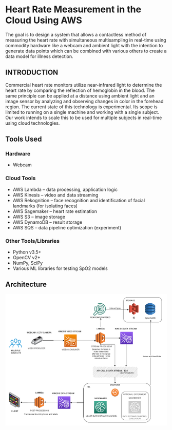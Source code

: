 # Heart Rate Measurement in the Cloud Using AWS

The goal is to design a system that allows a contactless method of measuring the heart rate with
simultaneous multisampling in real-time using commodity hardware like a webcam and ambient light
with the intention to generate data points which can be combined with various others to create a data
model for illness detection.

## INTRODUCTION

Commercial heart rate monitors utilize near-infrared light to determine the heart rate by comparing the
reflection of hemoglobin in the blood. The same principle can be applied at a distance using ambient light and
an image sensor by analyzing and observing changes in color in the forehead region. The current state of this
technology is experimental. Its scope is limited to running on a single machine and working with a single
subject. Our work intends to scale this to be used for multiple subjects in real-time using cloud technologies.

## Tools Used

### Hardware

- Webcam

### Cloud Tools

- AWS Lambda – data processing, application logic
- AWS Kinesis – video and data streaming
- AWS Rekognition – face recognition and identification of facial landmarks (for isolating faces)
- AWS Sagemaker – heart rate estimation
- AWS S3 – image storage
- AWS DynamoDB – result storage
- AWS SQS – data pipeline optimization (experiment)

### Other Tools/Libraries

- Python v3.5+
- OpenCV v2+
- NumPy, SciPy
- Various ML libraries for testing SpO2 models

## Architecture

![Architecture](https://github.com/KK1811/AWS-HeartRate/blob/main/architecture.png)
